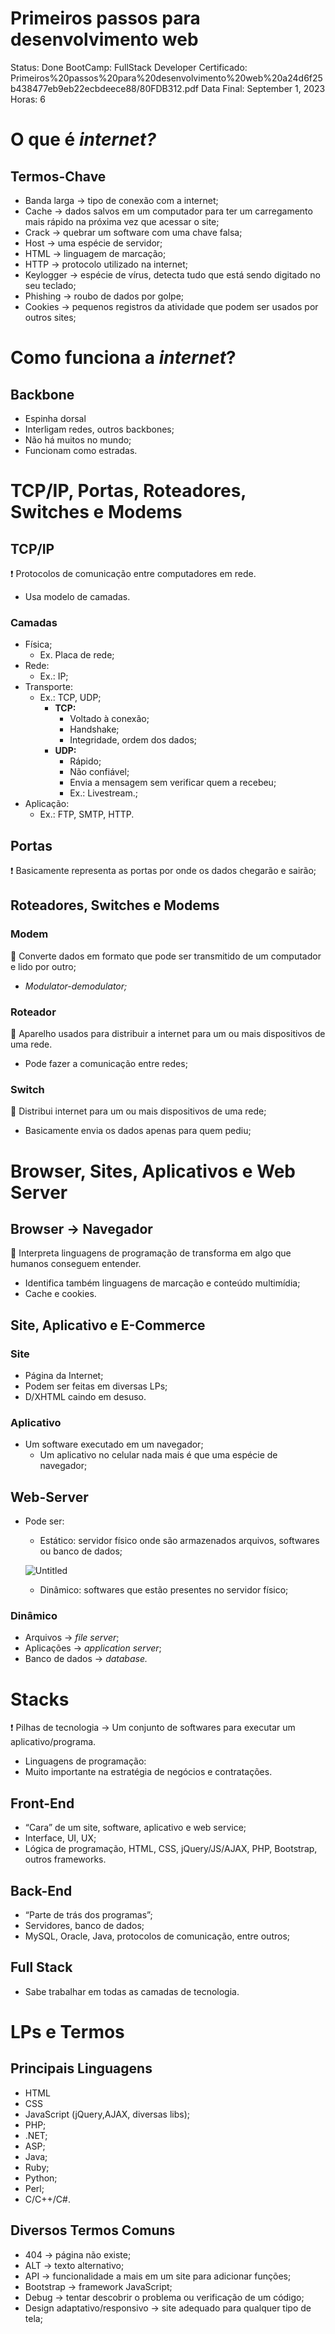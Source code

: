 # Primeiros passos para desenvolvimento web

Status: Done
BootCamp: FullStack Developer
Certificado: Primeiros%20passos%20para%20desenvolvimento%20web%20a24d6f25b438477eb9eb22ecbdeece88/80FDB312.pdf
Data Final: September 1, 2023
Horas: 6

# O que é *internet?*

## Termos-Chave

- Banda larga → tipo de conexão com a internet;
- Cache → dados salvos em um computador para ter um carregamento mais rápido na próxima vez que acessar o site;
- Crack → quebrar um software com uma chave falsa;
- Host → uma espécie de servidor;
- HTML → linguagem de marcação;
- HTTP → protocolo utilizado na internet;
- Keylogger → espécie de vírus, detecta tudo que está sendo digitado no seu teclado;
- Phishing → roubo de dados por golpe;
- Cookies → pequenos registros da atividade que podem ser usados por outros sites;

# Como funciona a *internet*?

## Backbone

- Espinha dorsal
- Interligam redes, outros backbones;
- Não há muitos no mundo;
- Funcionam como estradas.

# TCP/IP, Portas, Roteadores, Switches e Modems

## TCP/IP

<aside>
❗ Protocolos de comunicação entre computadores em rede.

</aside>

- Usa modelo de camadas.

### Camadas

- Física;
    - Ex. Placa de rede;
- Rede:
    - Ex.: IP;
- Transporte:
    - Ex.: TCP, UDP;
        - **TCP:**
            - Voltado à conexão;
            - Handshake;
            - Integridade, ordem dos dados;
        - **UDP:**
            - Rápido;
            - Não confiável;
            - Envia a mensagem sem verificar quem a recebeu;
            - Ex.: Livestream.;
- Aplicação:
    - Ex.: FTP, SMTP, HTTP.

## Portas

<aside>
❗ Basicamente representa as portas por onde os dados chegarão e sairão;

</aside>

## Roteadores, Switches e Modems

### Modem

<aside>
🚨 Converte dados em formato que pode ser transmitido de um computador e lido por outro;

</aside>

- *Modulator-demodulator;*

### Roteador

<aside>
🚨 Aparelho usados para distribuir a internet para um ou mais dispositivos de uma rede.

</aside>

- Pode fazer a comunicação entre redes;

### Switch

<aside>
🚨 Distribui internet para um ou mais dispositivos de uma rede;

</aside>

- Basicamente envia os dados apenas para quem pediu;

# Browser, Sites, Aplicativos e Web Server

## Browser → Navegador

<aside>
🚨 Interpreta linguagens de programação de transforma em algo que humanos conseguem entender.

</aside>

- Identifica também linguagens de marcação e conteúdo multimídia;
- Cache e cookies.

## Site, Aplicativo e E-Commerce

### Site

- Página da Internet;
- Podem ser feitas em diversas LPs;
- D/XHTML caindo em desuso.

### Aplicativo

- Um software executado em um navegador;
    - Um aplicativo no celular nada mais é que uma espécie de navegador;

## Web-Server

- Pode ser:
    - Estático: servidor físico onde são armazenados arquivos, softwares ou banco de dados;
    
    ![Untitled](Primeiros%20passos%20para%20desenvolvimento%20web%20a24d6f25b438477eb9eb22ecbdeece88/Untitled.png)
    
    - Dinâmico: softwares que estão presentes no servidor físico;

### Dinâmico

- Arquivos → *file server*;
- Aplicações → *application server*;
- Banco de dados → *database.*

# Stacks

<aside>
❗ Pilhas de tecnologia → Um conjunto de softwares para executar um aplicativo/programa.

</aside>

- Linguagens de programação:
- Muito importante na estratégia de negócios e contratações.

## Front-End

- “Cara” de um site, software, aplicativo e web service;
- Interface, UI, UX;
- Lógica de programação, HTML, CSS, jQuery/JS/AJAX, PHP, Bootstrap, outros frameworks.

## Back-End

- “Parte de trás dos programas”;
- Servidores, banco de dados;
- MySQL, Oracle, Java, protocolos de comunicação, entre outros;

## Full Stack

- Sabe trabalhar em todas as camadas de tecnologia.

# LPs e Termos

## Principais Linguagens

- HTML
- CSS
- JavaScript (jQuery,AJAX, diversas libs);
- PHP;
- .NET;
- ASP;
- Java;
- Ruby;
- Python;
- Perl;
- C/C++/C#.

## Diversos Termos Comuns

- 404 → página não existe;
- ALT → texto alternativo;
- API → funcionalidade a mais em um site para adicionar funções;
- Bootstrap → framework JavaScript;
- Debug → tentar descobrir o problema ou verificação de um código;
- Design adaptativo/responsivo → site adequado para qualquer tipo de tela;